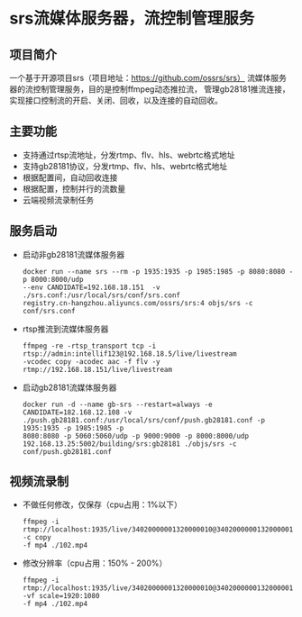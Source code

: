 # srs流媒体服务器，流控制管理服务
## 项目简介
一个基于开源项目srs（项目地址：https://github.com/ossrs/srs）
流媒体服务器的流控制管理服务，目的是控制ffmpeg动态推拉流，
管理gb28181推流连接，实现接口控制流的开启、关闭、回收，以及连接的自动回收。

## 主要功能
- 支持通过rtsp流地址，分发rtmp、flv、hls、webrtc格式地址
- 支持gb28181协议，分发rtmp、flv、hls、webrtc格式地址
- 根据配置间，自动回收连接
- 根据配置，控制并行的流数量
- 云端视频流录制任务

## 服务启动
- 启动非gb28181流媒体服务器
  ```
  docker run --name srs --rm -p 1935:1935 -p 1985:1985 -p 8080:8080 -p 8000:8000/udp 
  --env CANDIDATE=192.168.18.151  -v ./srs.conf:/usr/local/srs/conf/srs.conf 
  registry.cn-hangzhou.aliyuncs.com/ossrs/srs:4 objs/srs -c conf/srs.conf
  ```
- rtsp推流到流媒体服务器
  ```
  ffmpeg -re -rtsp_transport tcp -i rtsp://admin:intellif123@192.168.18.5/live/livestream 
  -vcodec copy -acodec aac -f flv -y rtmp://192.168.18.151/live/livestream
  ```
- 启动gb28181流媒体服务器
  ```
  docker run -d --name gb-srs --restart=always -e CANDIDATE=182.168.12.108 -v 
  ./push.gb28181.conf:/usr/local/srs/conf/push.gb28181.conf -p 1935:1935 -p 1985:1985 -p 
  8080:8080 -p 5060:5060/udp -p 9000:9000 -p 8000:8000/udp 
  192.168.13.25:5002/building/srs:gb28181 ./objs/srs -c conf/push.gb28181.conf
  ```


## 视频流录制
- 不做任何修改，仅保存（cpu占用：1%以下）  
  ```
  ffmpeg -i rtmp://localhost:1935/live/34020000001320000010@34020000001320000010 -c copy 
  -f mp4 ./102.mp4
  ```
- 修改分辨率（cpu占用：150% - 200%）
  ```
  ffmpeg -i rtmp://localhost:1935/live/34020000001320000010@34020000001320000010 -vf scale=1920:1080 
  -f mp4 ./102.mp4
  ```